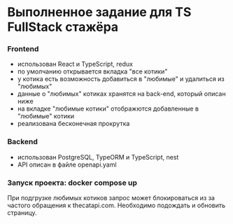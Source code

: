 # Выполненное задание для TS FullStack стажёра

### Frontend
- использован React и TypeScript, redux
- по умолчанию открывается вкладка "все котики"
- у котика есть возможность добавиться в "любимые" и удалиться из "любимых"
- данные о "любимых" котиках хранятся на back-end, который описан ниже
- на вкладке "любимые котики" отображются добавленные в "любимые" котики
- реализована бесконечная прокрутка

### Backend
- использован PostgreSQL, TypeORM и TypeScript, nest
- API описан в файле openapi.yaml

### Запуск проекта: docker compose up

При подгрузке любимых котиков запрос может блокироваться из за частого обращения к thecatapi.com. Необходимо подождать и обновить страницу.
